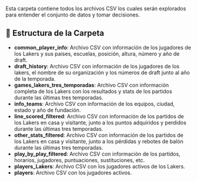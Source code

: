 Esta carpeta contiene todos los archivos CSV los cuales serán explorados para entender el conjunto de datos y tomar decisiones.

## 📂 Estructura de la Carpeta

- **common_player_info**: Archivo CSV con información de los jugadores de los Lakers y sus paises, escuelas, posición, altura, número y año de draft.
- **draft_history**: Archivo CSV con información de los jugadores de los lakers, el nombre de su organización y los números de draft junto al año de la temporada.
- **games_lakers_tres_temporadas**: Archivo CSV con información completa de los Lakers con los resultados y stats de los partidos durante las últimas tres temporadas.
- **info_teams**: Archivo CSV con información de los equipos, ciudad, estado y año de fundación.
- **line_scored_filtered**: Archivo CSV con información de los partidos de los Lakers en casa y visitante, junto a los puntos adquiridos y perdidos durante las últimas tres temporadas.
- **other_stats_filtered**: Archivo CSV con información de los partidos de los Lakers en casa y visitante, junto a los pérdidas y rebotes de balón durante las últimas tres temporadas.
- **play_by_play_filtered**: Archivo CSV con información de los partidos, horarios, jugadores, puntuaciones, sustituciones, etc.
- **players_Lakers**: Archivo CSV con los jugadores activos de los Lakers.
- **players**: Archivo CSV con los jugadores activos.
